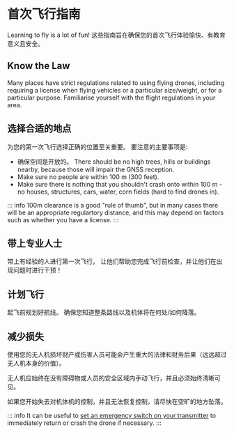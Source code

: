 # 首次飞行指南

Learning to fly is a lot of fun! 这些指南旨在确保您的首次飞行体验愉快、有教育意义且安全。

## Know the Law

Many places have strict regulations related to using flying drones, including requiring a license when flying vehicles or a particular size/weight, or for a particular purpose. Familiarise yourself with the flight regulations in your area.

## 选择合适的地点

为您的第一次飞行选择正确的位置至关重要。 要注意的主要事项是:

- 确保空间是开放的。 There should be no high trees, hills or buildings nearby, because those will impair the GNSS reception.
- Make sure no people are within 100 m (300 feet).
- Make sure there is nothing that you shouldn't crash onto within 100 m - no houses, structures, cars, water, corn fields (hard to find drones in).

::: info
100m clearance is a good "rule of thumb", but in many cases there will be an appropriate regulartory distance, and this may depend on factors such as whether you have a license.
:::

## 带上专业人士

带上有经验的人进行第一次飞行。 让他们帮助您完成飞行前检查，并让他们在出现问题时进行干预！

## 计划飞行

起飞前规划好航线。 确保您知道整条路线以及机体将在何处/如何降落。

## 减少损失

使用您的无人机损坏财产或伤害人员可能会产生重大的法律和财务后果（远远超过无人机本身的价值）。

无人机应始终在没有障碍物或人员的安全区域内手动飞行，并且必须始终清晰可见。

如果您开始失去对机体机的控制，并且无法恢复控制，请尽快在空旷的地方坠落。

::: info It can be useful to [set an emergency switch on your transmitter](../config/safety.md#emergency-switches) to immediately return or crash the drone if necessary. :::
